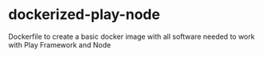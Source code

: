 # dockerized-play-node
Dockerfile to create a basic docker image with all software needed to work with Play Framework and Node
